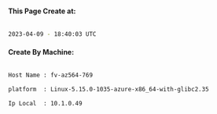 
   
#### This Page Create at:

```bash

2023-04-09 - 18:40:03 UTC

```

#### Create By Machine:

```bash

Host Name : fv-az564-769

platform  : Linux-5.15.0-1035-azure-x86_64-with-glibc2.35

Ip Local  : 10.1.0.49

```

